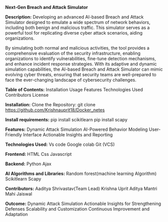 **Next-Gen Breach and Attack Simulator**

**Description:**
Developing an advanced AI-based Breach and Attack Simulator designed to emulate a wide spectrum of network behaviors, including both benign and malicious traffic. This simulator serves as a powerful tool for replicating diverse cyber attack scenarios, aiding organizations.


By simulating both normal and malicious activities, the tool provides a comprehensive evaluation of the security infrastructure, enabling organizations to identify vulnerabilities, fine-tune detection mechanisms, and enhance incident response strategies.
With its adaptive and dynamic simulation capabilities, the AI-based Breach and Attack Simulator can mimic evolving cyber threats, ensuring that security teams are well-prepared to face the ever-changing landscape of cybersecurity challenges. 




**Table of Contents:**
Installation
Usage
Features
Technologies Used
Contributors
License


**Installation:**
Clone the Repository:
git clone <https://github.com/Krishnauprit18/Docker_netes>

**Install requirements:**
pip install scikitlearn
pip install scapy

**Features:**
Dynamic Attack Simulation
AI-Powered Behavior Modeling
User-Friendly Interface
Actionable Insights and Reporting


**Technologies Used:**
Vs code
Google colab
Git (VCS)

**Frontend:**
HTML
Css
Javascript

**Backend:**
Python
Ajax

**AI Algorithms and Libraries:**
Random forest(machine learning Algorithm)
Scikitlearn
Scapy




**Contributors:**
Aaditya Shrivastav(Team Lead)
Krishna Uprit
Aditya Mantri
Mahi Jaiswal


**Outcome:**
Dynamic Attack Simulation
Actionable Insights for Strengthening Defenses
Scalability and Customization
Continuous Improvement and Adaptation
